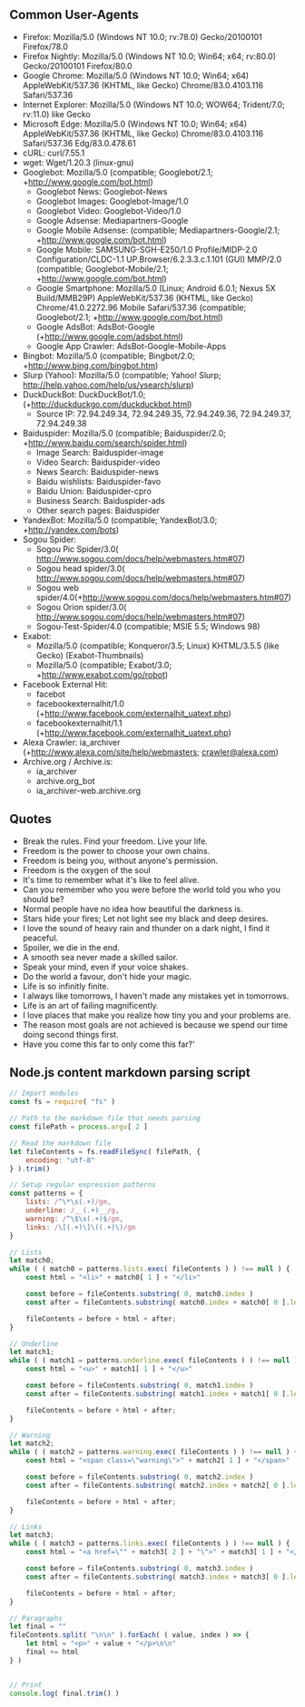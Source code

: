 ## Common User-Agents

* Firefox: Mozilla/5.0 (Windows NT 10.0; rv:78.0) Gecko/20100101 Firefox/78.0
* Firefox Nightly: Mozilla/5.0 (Windows NT 10.0; Win64; x64; rv:80.0) Gecko/20100101 Firefox/80.0
* Google Chrome: Mozilla/5.0 (Windows NT 10.0; Win64; x64) AppleWebKit/537.36 (KHTML, like Gecko) Chrome/83.0.4103.116 Safari/537.36
* Internet Explorer: Mozilla/5.0 (Windows NT 10.0; WOW64; Trident/7.0; rv:11.0) like Gecko
* Microsoft Edge: Mozilla/5.0 (Windows NT 10.0; Win64; x64) AppleWebKit/537.36 (KHTML, like Gecko) Chrome/83.0.4103.116 Safari/537.36 Edg/83.0.478.61
* cURL: curl/7.55.1
* wget: Wget/1.20.3 (linux-gnu)
* Googlebot: Mozilla/5.0 (compatible; Googlebot/2.1; +http://www.google.com/bot.html)
	* Googlebot News: Googlebot-News
	* Googlebot Images: Googlebot-Image/1.0
	* Googlebot Video: Googlebot-Video/1.0
	* Google Adsense: Mediapartners-Google
	* Google Mobile Adsense: (compatible; Mediapartners-Google/2.1; +http://www.google.com/bot.html)
	* Google Mobile: SAMSUNG-SGH-E250/1.0 Profile/MIDP-2.0 Configuration/CLDC-1.1 UP.Browser/6.2.3.3.c.1.101 (GUI) MMP/2.0 (compatible; Googlebot-Mobile/2.1; +http://www.google.com/bot.html)
	* Google Smartphone: Mozilla/5.0 (Linux; Android 6.0.1; Nexus 5X Build/MMB29P) AppleWebKit/537.36 (KHTML, like Gecko) Chrome/41.0.2272.96 Mobile Safari/537.36 (compatible; Googlebot/2.1; +http://www.google.com/bot.html)
	* Google AdsBot: AdsBot-Google (+http://www.google.com/adsbot.html)
	* Google App Crawler: AdsBot-Google-Mobile-Apps
* Bingbot: Mozilla/5.0 (compatible; Bingbot/2.0; +http://www.bing.com/bingbot.htm)
* Slurp (Yahoo): Mozilla/5.0 (compatible; Yahoo! Slurp; http://help.yahoo.com/help/us/ysearch/slurp)
* DuckDuckBot: DuckDuckBot/1.0; (+http://duckduckgo.com/duckduckbot.html)
	* Source IP: 72.94.249.34, 72.94.249.35, 72.94.249.36, 72.94.249.37, 72.94.249.38
* Baiduspider: Mozilla/5.0 (compatible; Baiduspider/2.0; +http://www.baidu.com/search/spider.html)
	* Image Search: Baiduspider-image
	* Video Search: Baiduspider-video
	* News Search: Baiduspider-news
	* Baidu wishlists: Baiduspider-favo
	* Baidu Union: Baiduspider-cpro
	* Business Search: Baiduspider-ads
	* Other search pages: Baiduspider
* YandexBot: Mozilla/5.0 (compatible; YandexBot/3.0; +http://yandex.com/bots)
* Sogou Spider:
	* Sogou Pic Spider/3.0( http://www.sogou.com/docs/help/webmasters.htm#07)
	* Sogou head spider/3.0( http://www.sogou.com/docs/help/webmasters.htm#07)
	* Sogou web spider/4.0(+http://www.sogou.com/docs/help/webmasters.htm#07)
	* Sogou Orion spider/3.0( http://www.sogou.com/docs/help/webmasters.htm#07)
	* Sogou-Test-Spider/4.0 (compatible; MSIE 5.5; Windows 98)
* Exabot:
	* Mozilla/5.0 (compatible; Konqueror/3.5; Linux) KHTML/3.5.5 (like Gecko) (Exabot-Thumbnails)
	* Mozilla/5.0 (compatible; Exabot/3.0; +http://www.exabot.com/go/robot)
* Facebook External Hit:
	* facebot
	* facebookexternalhit/1.0 (+http://www.facebook.com/externalhit_uatext.php)
	* facebookexternalhit/1.1 (+http://www.facebook.com/externalhit_uatext.php)
* Alexa Crawler: ia_archiver (+http://www.alexa.com/site/help/webmasters; crawler@alexa.com)
* Archive.org / Archive.is:
	* ia_archiver
	* archive.org_bot
	* ia_archiver-web.archive.org

## Quotes

* Break the rules. Find your freedom. Live your life.
* Freedom is the power to choose your own chains.
* Freedom is being you, without anyone's permission.
* Freedom is the oxygen of the soul
* It's time to remember what it's like to feel alive.
* Can you remember who you were before the world told you who you should be?
* Normal people have no idea how beautiful the darkness is.
* Stars hide your fires; Let not light see my black and deep desires.
* I love the sound of heavy rain and thunder on a dark night, I find it peaceful.
* Spoiler, we die in the end.
* A smooth sea never made a skilled sailor.
* Speak your mind, even if your voice shakes.
* Do the world a favour, don't hide your magic.
* Life is so infinitly finite.
* I always like tomorrows, I haven't made any mistakes yet in tomorrows.
* Life is an art of failing magnificently.
* I love places that make you realize how tiny you and your problems are.
* The reason most goals are not achieved is because we spend our time doing second things first.
* Have you come this far to only come this far?'

## Node.js content markdown parsing script

```js
// Import modules
const fs = require( "fs" )

// Path to the markdown file that needs parsing
const filePath = process.argv[ 2 ]

// Read the markdown file
let fileContents = fs.readFileSync( filePath, {
	encoding: "utf-8"
} ).trim()

// Setup regular expression patterns
const patterns = {
	lists: /^\*\s(.+)/gm,
	underline: /__(.+)__/g,
	warning: /^\$\s(.+)$/gm,
	links: /\[(.+)\]\((.+)\)/gm
}

// Lists
let match0;
while ( ( match0 = patterns.lists.exec( fileContents ) ) !== null ) {
	const html = "<li>" + match0[ 1 ] + "</li>"

	const before = fileContents.substring( 0, match0.index )
	const after = fileContents.substring( match0.index + match0[ 0 ].length )

	fileContents = before + html + after;
}

// Underline
let match1;
while ( ( match1 = patterns.underline.exec( fileContents ) ) !== null ) {
	const html = "<u>" + match1[ 1 ] + "</u>"

	const before = fileContents.substring( 0, match1.index )
	const after = fileContents.substring( match1.index + match1[ 0 ].length )

	fileContents = before + html + after;
}

// Warning
let match2;
while ( ( match2 = patterns.warning.exec( fileContents ) ) !== null ) {
	const html = "<span class=\"warning\">" + match2[ 1 ] + "</span>"

	const before = fileContents.substring( 0, match2.index )
	const after = fileContents.substring( match2.index + match2[ 0 ].length )

	fileContents = before + html + after;
}

// Links
let match3;
while ( ( match3 = patterns.links.exec( fileContents ) ) !== null ) {
	const html = "<a href=\"" + match3[ 2 ] + "\">" + match3[ 1 ] + "</a>"

	const before = fileContents.substring( 0, match3.index )
	const after = fileContents.substring( match3.index + match3[ 0 ].length )

	fileContents = before + html + after;
}

// Paragraphs
let final = ""
fileContents.split( "\n\n" ).forEach( ( value, index ) => {
	let html = "<p>" + value + "</p>\n\n"
	final += html
} )


// Print
console.log( final.trim() )
```
